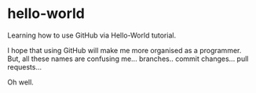 # hello-world
Learning how to use GitHub via Hello-World tutorial.

I hope that using GitHub will make me more organised as a programmer.
But, all these names are confusing me... branches.. commit changes... pull requests...

Oh well.
